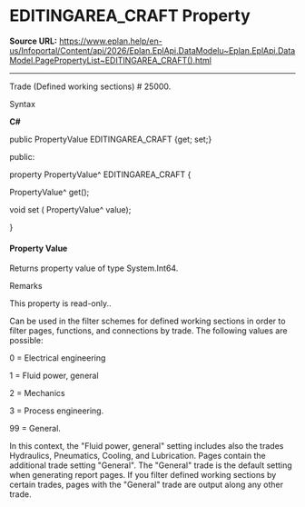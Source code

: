 # EDITINGAREA_CRAFT Property

**Source URL:** https://www.eplan.help/en-us/Infoportal/Content/api/2026/Eplan.EplApi.DataModelu~Eplan.EplApi.DataModel.PagePropertyList~EDITINGAREA_CRAFT().html

---

Trade (Defined working sections) # 25000.

Syntax

**C#**



public PropertyValue EDITINGAREA_CRAFT {get; set;}

public:

property PropertyValue^ EDITINGAREA_CRAFT {

   PropertyValue^ get();

   void set (    PropertyValue^ value);

}


#### Property Value

Returns property value of type System.Int64.

Remarks

This property is read-only..

Can be used in the filter schemes for defined working sections in order to filter pages, functions, and connections by trade. The following values are possible:

0 = Electrical engineering

1 = Fluid power, general

2 = Mechanics

3 = Process engineering.

99 = General.

In this context, the "Fluid power, general" setting includes also the trades Hydraulics, Pneumatics, Cooling, and Lubrication. Pages contain the additional trade setting "General". The "General" trade is the default setting when generating report pages. If you filter defined working sections by certain trades, pages with the "General" trade are output along any other trade.
